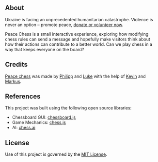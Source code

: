 
## About
Ukraine is facing an unprecedented humanitarian catastrophe. Violence is never an option – promote peace, [donate or volunteer now](https://www.ukraine.who.foundation/?form=FUNWLUTAZDA).

Peace Chess is a small interactive experience, exploring how modifying chess rules can send a message and hopefully make visitors think about how their actions can contribute to a better world. Can we play chess in a way that keeps everyone on the board?


## Credits
[Peace chess](https://peace-chess.com) was made by [Philipp](https://hallo.pm) and [Luke](https://calek.co) with the help of [Kevin](https://kvbx.de) and [Markus](https://wzlhfr.com).


## References
This project was built using the following open source libraries:
- Chessboard GUI: [chessboard.js](https://www.chessboardjs.com)
- Game Mechanics: [chess.js](https://github.com/jhlywa/chess.js/)
- AI: [chess.ai](https://github.com/zeyu2001/chess-ai)


## License
Use of this project is governed by the [MIT License](LICENSE).
